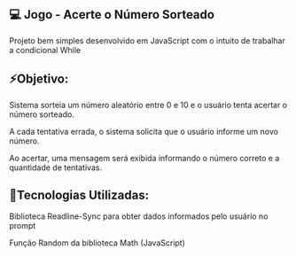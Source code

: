 ## 💻 Jogo - Acerte o Número Sorteado
Projeto bem simples desenvolvido em JavaScript com o intuito de trabalhar a condicional While

## ⚡Objetivo: 
<p>Sistema sorteia um número aleatório entre 0 e 10 e o usuário tenta acertar o número sorteado. </p>
<p>A cada tentativa errada, o sistema solicita que o usuário informe um novo número.</p> 
<p>Ao acertar, uma mensagem será exibida informando o número correto e a quantidade de tentativas.</p>

## 🚀Tecnologias Utilizadas: 

<p>Biblioteca Readline-Sync para obter dados informados pelo usuário no prompt</p>
<p>Função Random da biblioteca Math (JavaScript)</p>

<br>


